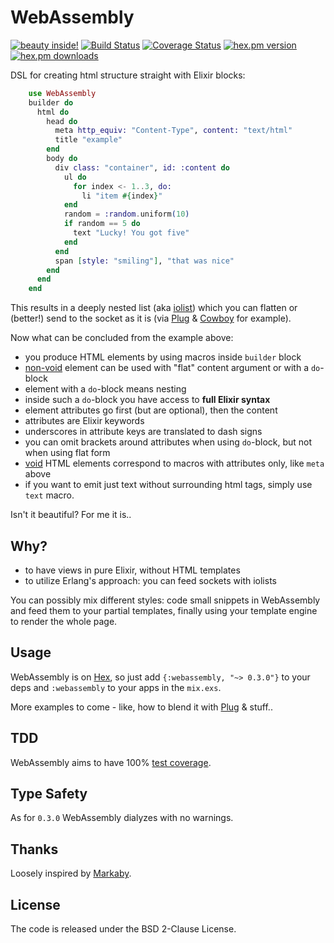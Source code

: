 WebAssembly
===========
[![beauty inside!](http://img.shields.io/badge/beauty-inside-80b0ff.svg)](http://en.wikipedia.org/wiki/Beauty)
[![Build Status](https://travis-ci.org/herenowcoder/webassembly.svg?branch=master)](https://travis-ci.org/herenowcoder/webassembly)
[![Coverage Status](https://img.shields.io/coveralls/herenowcoder/webassembly.svg)](https://coveralls.io/r/herenowcoder/webassembly)
[![hex.pm version](https://img.shields.io/hexpm/v/webassembly.svg)](https://hex.pm/packages/webassembly)
[![hex.pm downloads](https://img.shields.io/hexpm/dt/webassembly.svg)](https://hex.pm/packages/webassembly)

DSL for creating html structure straight with Elixir blocks:

```Elixir
    use WebAssembly
    builder do
      html do
        head do
          meta http_equiv: "Content-Type", content: "text/html"
          title "example"
        end
        body do
          div class: "container", id: :content do
            ul do
              for index <- 1..3, do:
                li "item #{index}"
            end
            random = :random.uniform(10)
            if random == 5 do
              text "Lucky! You got five"
            end
          end
          span [style: "smiling"], "that was nice"
        end
      end
    end
```

This results in a deeply nested list (aka [iolist])
which you can flatten or (better!) send to the socket as it is
(via [Plug] & [Cowboy] for example).

Now what can be concluded from the example above:

* you produce HTML elements by using macros inside `builder` block
* [non-void] element can be used with "flat" content argument or with a `do`-block
* element with a `do`-block means nesting
* inside such a `do`-block you have access to **full Elixir syntax**
* element attributes go first (but are optional), then the content
* attributes are Elixir keywords
* underscores in attribute keys are translated to dash signs
* you can omit brackets around attributes when using `do`-block,
  but not when using flat form
* [void] HTML elements correspond to macros with attributes only,
  like `meta` above
* if you want to emit just text without surrounding html tags,
  simply use `text` macro.

Isn't it beautiful? For me it is..

## Why?

* to have views in pure Elixir, without HTML templates
* to utilize Erlang's approach: you can feed sockets with iolists

You can possibly mix different styles: code small snippets in
WebAssembly and feed them to your partial templates, finally using
your template engine to render the whole page.

## Usage

WebAssembly is on [Hex], so just add `{:webassembly, "~> 0.3.0"}` to your deps
and `:webassembly` to your apps in the `mix.exs`.

More examples to come - like, how to blend it with [Plug] & stuff..

## TDD

WebAssembly aims to have 100% [test coverage].

## Type Safety

As for `0.3.0` WebAssembly dialyzes with no warnings.

## Thanks

Loosely inspired by [Markaby].

## License

The code is released under the BSD 2-Clause License.

[markaby]: http://markaby.github.io/
[plug]:    http://hex.pm/packages/plug
[cowboy]:  http://hex.pm/packages/cowboy
[iolist]:  http://www.erlang.org/doc/reference_manual/typespec.html
[hex]:     http://hex.pm
[void]:    http://www.w3.org/TR/html5/syntax.html#void-elements
[non-void]: http://www.w3.org/TR/html-markup/syntax.html#elements-html-syntax-list
[test coverage]: https://coveralls.io/r/herenowcoder/webassembly
